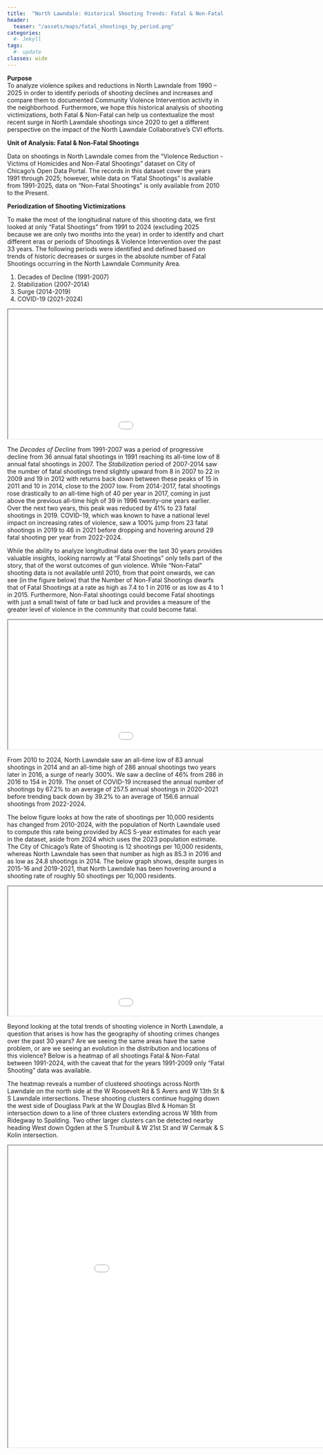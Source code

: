 ```yaml
---
title:  "North Lawndale: Historical Shooting Trends: Fatal & Non-Fatal Shootings from 1991-2024"
header:
  teaser: "/assets/maps/fatal_shootings_by_period.png"
categories: 
  #- Jekyll
tags:
  #- update
classes: wide
---
```

<p>
<b>Purpose</b><br>
To analyze violence spikes and reductions in North Lawndale from 1990 – 2025 in order to identify periods of shooting declines and increases and compare them to documented Community Violence Intervention activity in the neighborhood. Furthermore, we hope this historical analysis of shooting victimizations, both Fatal & Non-Fatal can help us contextualize the most recent surge in North Lawndale shootings since 2020 to get a different perspective on the impact of the North Lawndale Collaborative’s CVI efforts. 
</p>
<b>Unit of Analysis: Fatal & Non-Fatal Shootings</b>
<p>
Data on shootings in North Lawndale comes from the “Violence Reduction  - Victims of Homicides and Non-Fatal Shootings” dataset on City of Chicago’s Open Data Portal. The records in this dataset cover the years 1991 through 2025; however, while data on “Fatal Shootings” is available from 1991-2025, data on “Non-Fatal Shootings” is only available from 2010 to the Present.
</p>
<b>Periodization of Shooting Victimizations</b>
<p>
To make the most of the longitudinal nature of this shooting data, we first looked at only “Fatal Shootings” from 1991 to 2024 (excluding 2025 because we are only two months into the year) in order to identify and chart different eras or periods of Shootings & Violence Intervention over the past 33 years. 
The following periods were identified and defined based on trends of historic decreases or surges in the absolute number of Fatal Shootings occurring in the North Lawndale Community Area.  
  <ol>
    <li>Decades of Decline (1991-2007)</li>
    <li>Stabilization (2007-2014)</li>
    <li>Surge (2014-2019)</li>
    <li>COVID-19 (2021-2024)</li>
  </ol>
</p>

<iframe src="/assets/maps/fatal_shootings_91-24.html" height="300" width="1200"></iframe>
<p>
The <em>Decades of Decline</em> from 1991-2007 was a period of progressive decline from 36 annual fatal shootings in 1991 reaching its all-time low of 8 annual fatal shootings in 2007. The <em>Stabilization</em> period of 2007-2014 saw the number of fatal shootings trend slightly upward from 8 in 2007 to 22 in 2009 and 19 in 2012 with returns back down between these peaks of 15 in 2011 and 10 in 2014, close to the 2007 low. From 2014-2017, fatal shootings rose drastically to an all-time high of 40 per year in 2017, coming in just above the previous all-time high of 39 in 1996 twenty-one years earlier. Over the next two years, this peak was reduced by 41% to 23 fatal shootings in 2019. COVID-19, which was known to have a national level impact on increasing rates of violence, saw a 100% jump from 23 fatal shootings in 2019 to 46 in 2021 before dropping and hovering around 29 fatal shooting per year from 2022-2024.
</p>
<p>
While the ability to analyze longitudinal data over the last 30 years provides valuable insights, looking narrowly at “Fatal Shootings” only tells part of the story, that of the worst outcomes of gun violence. While “Non-Fatal” shooting data is not available until 2010, from that point onwards, we can see (in the figure below) that the Number of Non-Fatal Shootings dwarfs that of Fatal Shootings at a rate as high as 7.4 to 1 in 2016 or as low as 4 to 1 in 2015. Furthermore, Non-Fatal shootings could become Fatal shootings with just a small twist of fate or bad luck and provides a measure of the greater level of violence in the community that could become fatal.  
</p>

<iframe src="/assets/maps/all_shootings_10-24.html" height="300" width="1200"></iframe>

<p>
From 2010 to 2024, North Lawndale saw an all-time low of 83 annual shootings in 2014 and an all-time high of 286 annual shootings two years later in 2016, a surge of nearly 300%. We saw a decline of 46% from 286 in 2016 to 154 in 2019. The onset of COVID-19 increased the annual number of shootings by 67.2% to an average of 257.5 annual shootings in 2020-2021 before trending back down by 39.2% to an average of 156.6 annual shootings from 2022-2024.
</p>
<p>
The below figure looks at how the rate of shootings per 10,000 residents has changed from 2010-2024, with the population of North Lawndale used to compute this rate being provided by ACS 5-year estimates for each year in the dataset, aside from 2024 which uses the 2023 population estimate. The City of Chicago’s Rate of Shooting is 12 shootings per 10,000 residents, whereas North Lawndale has seen that number as high as 85.3 in 2016 and as low as 24.8 shootings in 2014. The below graph shows, despite surges in 2015-16 and 2019-2021, that North Lawndale has been hovering around a shooting rate of roughly 50 shootings per 10,000 residents. 
</p>

<iframe src="/assets/maps/shooting_rate_per_10k_10-24.html" height="300" width="1200"></iframe>

<p>
Beyond looking at the total trends of shooting violence in North Lawndale, a question that arises is how has the geography of shooting crimes changes over the past 30 years? Are we seeing the same areas have the same problem, or are we seeing an evolution in the distribution and locations of this violence? Below is a heatmap of all shootings Fatal & Non-Fatal between 1991-2024, with the caveat that for the years 1991-2009 only “Fatal Shooting” data was available.
</p>
<p>
The heatmap reveals a number of clustered shootings across North Lawndale on the north side at the W Roosevelt Rd & S Avers and W 13th St & S Lawndale intersections. These shooting clusters continue hugging down the west side of Douglass Park at the W Douglas Blvd & Homan St intersection down to a line of three clusters extending across W 16th from Ridegway to Spalding.  Two other larger clusters can be detected nearby heading West down Ogden at the S Trumbull & W 21st St and W Cermak & S Kolin intersection.   
</p>
<iframe src="/assets/maps/nl_shooting_heatmap.html" height="700" width="1000"></iframe>
